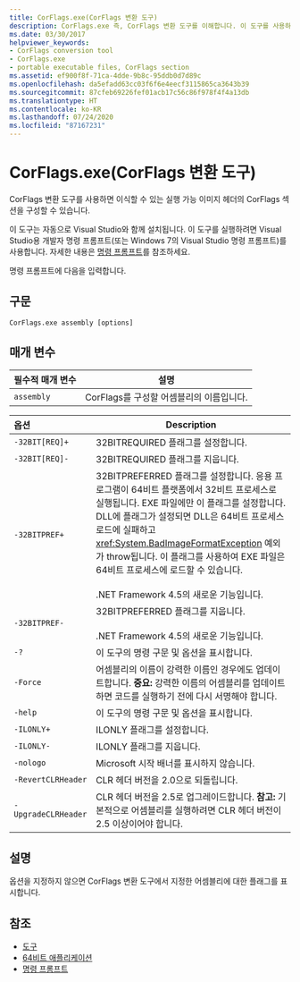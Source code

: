 ```yaml
---
title: CorFlags.exe(CorFlags 변환 도구)
description: CorFlags.exe 즉, CorFlags 변환 도구를 이해합니다. 이 도구를 사용하면 이식 가능한 실행 이미지 헤더의 CorFlags 섹션을 구성할 수 있습니다.
ms.date: 03/30/2017
helpviewer_keywords:
- CorFlags conversion tool
- CorFlags.exe
- portable executable files, CorFlags section
ms.assetid: ef900f8f-71ca-4dde-9b8c-95ddb0d7d89c
ms.openlocfilehash: da5efadd63cc03f6f6e4eecf3115865ca3643b39
ms.sourcegitcommit: 87cfeb69226fef01acb17c56c86f978f4f4a13db
ms.translationtype: HT
ms.contentlocale: ko-KR
ms.lasthandoff: 07/24/2020
ms.locfileid: "87167231"
---
```

# <a name="corflagsexe-corflags-conversion-tool"></a>CorFlags.exe(CorFlags 변환 도구)
CorFlags 변환 도구를 사용하면 이식할 수 있는 실행 가능 이미지 헤더의 CorFlags 섹션을 구성할 수 있습니다.  
  
 이 도구는 자동으로 Visual Studio와 함께 설치됩니다. 이 도구를 실행하려면 Visual Studio용 개발자 명령 프롬프트(또는 Windows 7의 Visual Studio 명령 프롬프트)를 사용합니다. 자세한 내용은 [명령 프롬프트](developer-command-prompt-for-vs.md)를 참조하세요.  
  
 명령 프롬프트에 다음을 입력합니다.  
  
## <a name="syntax"></a>구문  
  
```console  
CorFlags.exe assembly [options]  
```  
  
## <a name="parameters"></a>매개 변수  
  
|필수적 매개 변수|설명|  
|------------------------|-----------------|  
|`assembly`|CorFlags를 구성할 어셈블리의 이름입니다.|  
  
|옵션|Description|  
|:------------|-----------------|  
|`-32BIT[REQ]+`|32BITREQUIRED 플래그를 설정합니다.|  
|`-32BIT[REQ]-`|32BITREQUIRED 플래그를 지웁니다.|  
|`-32BITPREF+`|32BITPREFERRED 플래그를 설정합니다. 응용 프로그램이 64비트 플랫폼에서 32비트 프로세스로 실행됩니다. EXE 파일에만 이 플래그를 설정합니다. DLL에 플래그가 설정되면 DLL은 64비트 프로세스 로드에 실패하고 <xref:System.BadImageFormatException> 예외가 throw됩니다. 이 플래그를 사용하여 EXE 파일은 64비트 프로세스에 로드할 수 있습니다.<br /><br /> .NET Framework 4.5의 새로운 기능입니다.|  
|`-32BITPREF-`|32BITPREFERRED 플래그를 지웁니다.<br /><br /> .NET Framework 4.5의 새로운 기능입니다.|  
|`-?`|이 도구의 명령 구문 및 옵션을 표시합니다.|  
|`-Force`|어셈블리의 이름이 강력한 이름인 경우에도 업데이트합니다. **중요:**  강력한 이름의 어셈블리를 업데이트하면 코드를 실행하기 전에 다시 서명해야 합니다.|  
|`-help`|이 도구의 명령 구문 및 옵션을 표시합니다.|  
|`-ILONLY+`|ILONLY 플래그를 설정합니다.|  
|`-ILONLY-`|ILONLY 플래그를 지웁니다.|  
|`-nologo`|Microsoft 시작 배너를 표시하지 않습니다.|  
|`-RevertCLRHeader`|CLR 헤더 버전을 2.0으로 되돌립니다.|  
|`-UpgradeCLRHeader`|CLR 헤더 버전을 2.5로 업그레이드합니다. **참고:**  기본적으로 어셈블리를 실행하려면 CLR 헤더 버전이 2.5 이상이어야 합니다.|  
  
## <a name="remarks"></a>설명  
 옵션을 지정하지 않으면 CorFlags 변환 도구에서 지정한 어셈블리에 대한 플래그를 표시합니다.  
  
## <a name="see-also"></a>참조

- [도구](index.md)
- [64비트 애플리케이션](../64-bit-apps.md)
- [명령 프롬프트](developer-command-prompt-for-vs.md)
